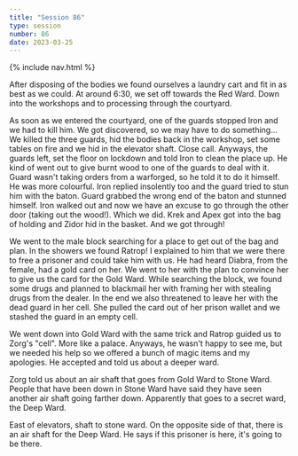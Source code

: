 ```yaml
---
title: "Session 86"
type: session
number: 86
date: 2023-03-25
---
```


{% include nav.html %}

After disposing of the bodies we found ourselves a laundry cart and fit in as best as we could. At around 6:30, we set off towards the Red Ward. Down into the workshops and to processing through the courtyard.

As soon as we entered the courtyard, one of the guards stopped Iron and we had to kill him. We got discovered, so we may have to do something…
We killed the three guards, hid the bodies back in the workshop, set some tables on fire and we hid in the elevator shaft. Close call.
Anyways, the guards left, set the floor on lockdown and told Iron to clean the place up. He kind of went out to give burnt wood to one of the guards to deal with it. Guard wasn't taking orders from a warforged, so he told it to do it himself. He was more colourful. Iron replied insolently too and the guard tried to stun him with the baton. Guard grabbed the wrong end of the baton and stunned himself. Iron walked out and now we have an excuse to go through the other door (taking out the wood!). Which we did. Krek and Apex got into the bag of holding and Zidor hid in the basket.
And we got through!

We went to the male block searching for a place to get out of the bag and plan. In the showers we found Ratrop!
I explained to him that we were there to free a prisoner and could take him with us. He had heard Diabra, from the female, had a gold card on her. We went to her with the plan to convince her to give us the card for the Gold Ward. While searching the block, we found some drugs and planned to blackmail her with framing her with stealing drugs from the dealer. In the end we also threatened to leave her with the dead guard in her cell. She pulled the card out of her prison wallet and we stashed the guard in an empty cell.

We went down into Gold Ward with the same trick and Ratrop guided us to Zorg's "cell". More like a palace. Anyways, he wasn't happy to see me, but we needed his help so we offered a bunch of magic items and my apologies. He accepted and told us about a deeper ward.

Zorg told us about an air shaft that goes from Gold Ward to Stone Ward. People that have been down in Stone Ward have said they have seen another air shaft going farther down. Apparently that goes to a secret ward, the Deep Ward.

East of elevators, shaft to stone ward. On the opposite side of that, there is an air shaft for the Deep Ward. He says if this prisoner is here, it's going to be there.
